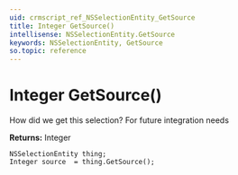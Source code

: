 ```yaml
---
uid: crmscript_ref_NSSelectionEntity_GetSource
title: Integer GetSource()
intellisense: NSSelectionEntity.GetSource
keywords: NSSelectionEntity, GetSource
so.topic: reference
---
```


# Integer GetSource()

How did we get this selection? For future integration needs

**Returns:** Integer

```crmscript
NSSelectionEntity thing;
Integer source  = thing.GetSource();
```

